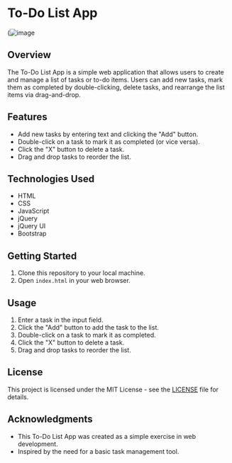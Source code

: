 # To-Do List App

(![image](https://github.com/BRobinson404/to-do-list-app/assets/122922678/204324c6-a163-45e7-aca8-46d56d99d8e8)

## Overview

The To-Do List App is a simple web application that allows users to create and manage a list of tasks or to-do items. Users can add new tasks, mark them as completed by double-clicking, delete tasks, and rearrange the list items via drag-and-drop.

## Features

- Add new tasks by entering text and clicking the "Add" button.
- Double-click on a task to mark it as completed (or vice versa).
- Click the "X" button to delete a task.
- Drag and drop tasks to reorder the list.

## Technologies Used

- HTML
- CSS
- JavaScript
- jQuery
- jQuery UI
- Bootstrap

## Getting Started

1. Clone this repository to your local machine.
2. Open `index.html` in your web browser.

## Usage

1. Enter a task in the input field.
2. Click the "Add" button to add the task to the list.
3. Double-click on a task to mark it as completed.
4. Click the "X" button to delete a task.
5. Drag and drop tasks to reorder the list.

## License

This project is licensed under the MIT License - see the [LICENSE](LICENSE) file for details.

## Acknowledgments

- This To-Do List App was created as a simple exercise in web development.
- Inspired by the need for a basic task management tool.

